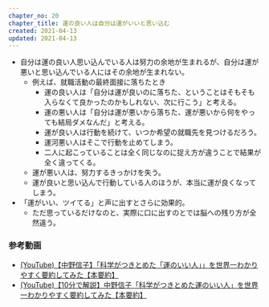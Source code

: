 ```yaml
---
chapter_no: 20
chapter_title: 運の良い人は自分は運がいいと思い込む
created: 2021-04-13
updated: 2021-04-13
---
```

- 自分は運の良い人思い込んでいる人は努力の余地が生まれるが、自分は運が悪いと思い込んでいる人にはその余地が生まれない。
  - 例えば、就職活動の最終面接に落ちたとき
    - 運の良い人は「自分は運が良いのに落ちた、ということはそもそも入らなくて良かったのかもしれない、次に行こう」と考える。
    - 運の悪い人は「自分は運が悪いから落ちた、運が悪いから何をやっても結局ダメなんだ」と考える。
    - 運が良い人は行動を続けて、いつか希望の就職先を見つけるだろう。
    - 運河悪い人はそこで行動を止めてしまう。
    - 二人に起こっていることは全く同じなのに捉え方が違うことで結果が全く違ってくる。
  - 運が悪い人は、努力するきっかけを失う。
  - 運が良いと思い込んで行動している人のほうが、本当に運が良くなってしまう。
- 「運がいい、ツイてる」と声に出すとさらに効果的。
  - ただ思っているだけなのと、実際に口に出すのとでは脳への残り方が全然違う。

### 参考動画
- [(YouTube)【中野信子】「科学がつきとめた「運のいい人」」を世界一わかりやすく要約してみた【本要約】](https://www.youtube.com/watch?v=kckGYMNONho)
- [(YouTube)【10分で解説】中野信子「科学がつきとめた運のいい人」を世界一わかりやすく要約してみた【本要約】](https://www.youtube.com/watch?v=lVowJ0tsPl4)